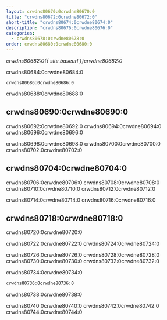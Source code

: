 ```yaml
---
layout: crwdns80670:0crwdne80670:0
title: "crwdns80672:0crwdne80672:0"
short-title: "crwdns80674:0crwdne80674:0"
description: "crwdns80676:0crwdne80676:0"
categories:
  - crwdns80678:0crwdne80678:0
order: crwdns80680:0crwdne80680:0
---
```

*crwdns80682:0{{ site.baseurl }}crwdne80682:0*

crwdns80684:0crwdne80684:0

    crwdns80686:0crwdne80686:0
    

crwdns80688:0crwdne80688:0

## crwdns80690:0crwdne80690:0

crwdns80692:0crwdne80692:0 crwdns80694:0crwdne80694:0 crwdns80696:0crwdne80696:0

crwdns80698:0crwdne80698:0 crwdns80700:0crwdne80700:0 crwdns80702:0crwdne80702:0

## crwdns80704:0crwdne80704:0

crwdns80706:0crwdne80706:0 crwdns80708:0crwdne80708:0 crwdns80710:0crwdne80710:0 crwdns80712:0crwdne80712:0

crwdns80714:0crwdne80714:0 crwdns80716:0crwdne80716:0

## crwdns80718:0crwdne80718:0

crwdns80720:0crwdne80720:0

crwdns80722:0crwdne80722:0 crwdns80724:0crwdne80724:0

crwdns80726:0crwdne80726:0 crwdns80728:0crwdne80728:0 crwdns80730:0crwdne80730:0 crwdns80732:0crwdne80732:0

crwdns80734:0crwdne80734:0

```bash
crwdns80736:0crwdne80736:0
```

crwdns80738:0crwdne80738:0

crwdns80740:0crwdne80740:0 crwdns80742:0crwdne80742:0 crwdns80744:0crwdne80744:0
